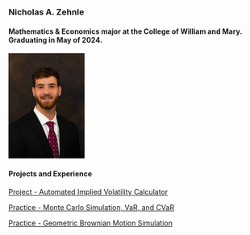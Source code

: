 ### Nicholas A. Zehnle
#### Mathematics & Economics major at the College of William and Mary. Graduating in May of 2024.

<img src="propic.jpg" width="30%">

#### Projects and Experience
[Project - Automated Implied Volatility Calculator](https://NickZehnle.github.io/Programming-Experience/stockscraper.html)

[Practice - Monte Carlo Simulation, VaR, and CVaR](https://NickZehnle.github.io/Programming-Experience/montecarlo.html)

[Practice - Geometric Brownian Motion Simulation](https://NickZehnle.github.io/Programming-Experience/gbm.html)
